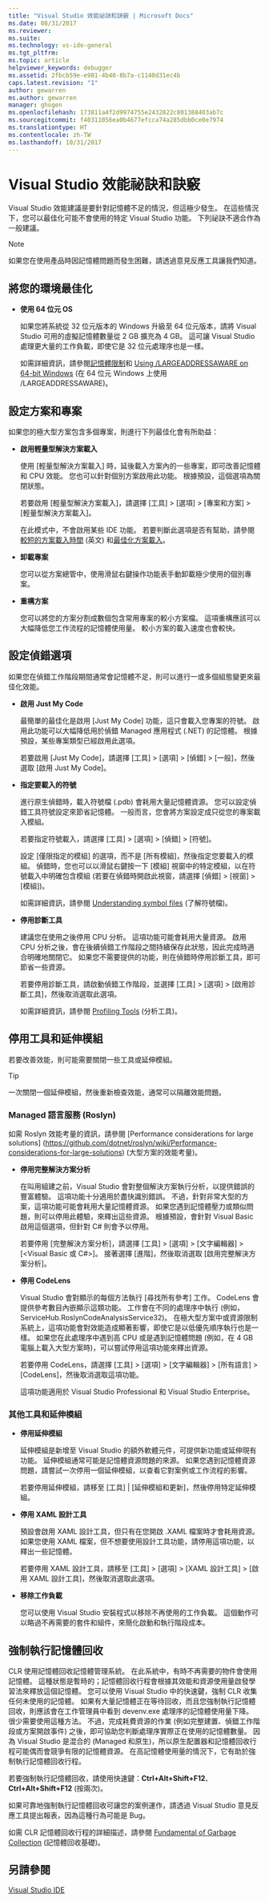 ```yaml
---
title: "Visual Studio 效能祕訣和訣竅 | Microsoft Docs"
ms.date: 08/31/2017
ms.reviewer: 
ms.suite: 
ms.technology: vs-ide-general
ms.tgt_pltfrm: 
ms.topic: article
helpviewer_keywords: debugger
ms.assetid: 2fbcb59e-e981-4b40-8b7a-c1140d31ec4b
caps.latest.revision: "1"
author: gewarren
ms.author: gewarren
manager: ghogen
ms.openlocfilehash: 173811a4f2d9974755e2432822c801388403ab7c
ms.sourcegitcommit: f40311056ea0b4677efcca74a285dbb0ce0e7974
ms.translationtype: HT
ms.contentlocale: zh-TW
ms.lasthandoff: 10/31/2017
---
```

# <a name="visual-studio-performance-tips-and-tricks"></a>Visual Studio 效能祕訣和訣竅

Visual Studio 效能建議是要針對記憶體不足的情況，但這極少發生。 在這些情況下，您可以最佳化可能不會使用的特定 Visual Studio 功能。 下列祕訣不適合作為一般建議。

> [!NOTE]
> 如果您在使用產品時因記憶體問題而發生困難，請透過意見反應工具讓我們知道。

## <a name="optimize-your-environment"></a>將您的環境最佳化

- **使用 64 位元 OS**

    如果您將系統從 32 位元版本的 Windows 升級至 64 位元版本，請將 Visual Studio 可用的虛擬記憶體數量從 2 GB 擴充為 4 GB。 這可讓 Visual Studio 處理更大量的工作負載，即使它是 32 位元處理序也是一樣。

    如需詳細資訊，請參閱[記憶體限制](https://msdn.microsoft.com/en-us/library/windows/desktop/aa366778(v=vs.85).aspx#memory_limits)和 [Using /LARGEADDRESSAWARE on 64-bit Windows](https://blogs.msdn.microsoft.com/oldnewthing/20050601-24/?p=35483/) (在 64 位元 Windows 上使用 /LARGEADDRESSAWARE)。

## <a name="configure-solution-and-projects"></a>設定方案和專案

如果您的極大型方案包含多個專案，則進行下列最佳化會有所助益：

- **啟用輕量型解決方案載入**

    使用 [輕量型解決方案載入] 時，延後載入方案內的一些專案，即可改善記憶體和 CPU 效能。 您也可以針對個別方案啟用此功能。 根據預設，這個選項為關閉狀態。

    若要啟用 [輕量型解決方案載入]，請選擇 [工具] > [選項] > [專案和方案] > [輕量型解決方案載入]。

    在此模式中，不會啟用某些 IDE 功能。 若要判斷此選項是否有幫助，請參閱[較短的方案載入時間](https://blogs.msdn.microsoft.com/visualstudio/2016/10/11/shorter-solution-load-time-in-visual-studio-15/) \(英文\) 和[最佳化方案載入](../ide/optimize-solution-loading-in-visual-studio.md)。

- **卸載專案**

    您可以從方案總管中，使用滑鼠右鍵操作功能表手動卸載極少使用的個別專案。

- **重構方案**

    您可以將您的方案分割成數個包含常用專案的較小方案檔。 這項重構應該可以大幅降低您工作流程的記憶體使用量。 較小方案的載入速度也會較快。

## <a name="configure-debugging-options"></a>設定偵錯選項
如果您在偵錯工作階段期間通常會記憶體不足，則可以進行一或多個組態變更來最佳化效能。

- **啟用 Just My Code**

    最簡單的最佳化是啟用 [Just My Code] 功能，這只會載入您專案的符號。 啟用此功能可以大幅降低用於偵錯 Managed 應用程式 (.NET) 的記憶體。 根據預設，某些專案類型已經啟用此選項。

    若要啟用 [Just My Code]，請選擇 [工具] > [選項] > [偵錯] > [一般]，然後選取 [啟用 Just My Code]。

- **指定要載入的符號**

    進行原生偵錯時，載入符號檔 (.pdb) 會耗用大量記憶體資源。 您可以設定偵錯工具符號設定來節省記憶體。 一般而言，您會將方案設定成只從您的專案載入模組。

    若要指定符號載入，請選擇 [工具] > [選項] > [偵錯] > [符號]。

    設定 [僅限指定的模組] 的選項，而不是 [所有模組]，然後指定您要載入的模組。 偵錯時，您也可以以滑鼠右鍵按一下 [模組] 視窗中的特定模組，以在符號載入中明確包含模組 (若要在偵錯時開啟此視窗，請選擇 [偵錯] > [視窗] > [模組])。

    如需詳細資訊，請參閱 [Understanding symbol files](https://blogs.msdn.microsoft.com/visualstudioalm/2015/01/05/understanding-symbol-files-and-visual-studios-symbol-settings/) (了解符號檔)。

- **停用診斷工具**

    建議您在使用之後停用 CPU 分析。 這項功能可能會耗用大量資源。 啟用 CPU 分析之後，會在後續偵錯工作階段之間持續保存此狀態，因此完成時適合明確地關閉它。 如果您不需要提供的功能，則在偵錯時停用診斷工具，即可節省一些資源。

    若要停用診斷工具，請啟動偵錯工作階段，並選擇 [工具] > [選項] > [啟用診斷工具]，然後取消選取此選項。

    如需詳細資訊，請參閱 [Profiling Tools](https://docs.microsoft.com/en-us/visualstudio/profiling/profiling-tools) (分析工具)。

## <a name="disable-tools-and-extensions"></a>停用工具和延伸模組
若要改善效能，則可能需要關閉一些工具或延伸模組。

> [!TIP]
> 一次關閉一個延伸模組，然後重新檢查效能，通常可以隔離效能問題。

### <a name="managed-language-services-roslyn"></a>Managed 語言服務 (Roslyn)

如需 Roslyn 效能考量的資訊，請參閱 [Performance considerations for large solutions] (https://github.com/dotnet/roslyn/wiki/Performance-considerations-for-large-solutions) (大型方案的效能考量)。

- **停用完整解決方案分析**

    在叫用組建之前，Visual Studio 會對整個解決方案執行分析，以提供錯誤的豐富體驗。 這項功能十分適用於盡快識別錯誤。 不過，針對非常大型的方案，這項功能可能會耗用大量記憶體資源。 如果您遇到記憶體壓力或類似問題，則可以停用此體驗，來釋出這些資源。 根據預設，會針對 Visual Basic 啟用這個選項，但針對 C# 則會予以停用。

    若要停用 [完整解決方案分析]，請選擇 [工具] > [選項] > [文字編輯器] > [<Visual Basic 或 C#>]。 接著選擇 [進階]，然後取消選取 [啟用完整解決方案分析]。

- **停用 CodeLens**

    Visual Studio 會對顯示的每個方法執行 [尋找所有參考] 工作。 CodeLens 會提供參考數目內嵌顯示這類功能。 工作會在不同的處理序中執行 (例如，ServiceHub.RoslynCodeAnalysisService32)。 在極大型方案中或資源限制系統上，這項功能會對效能造成顯著影響，即使它是以低優先順序執行也是一樣。 如果您在此處理序中遇到高 CPU 或是遇到記憶體問題 (例如，在 4 GB 電腦上載入大型方案時)，可以嘗試停用這項功能來釋出資源。

    若要停用 CodeLens，請選擇 [工具] > [選項] > [文字編輯器] > [所有語言] > [CodeLens]，然後取消選取這項功能。

    這項功能適用於 Visual Studio Professional 和 Visual Studio Enterprise。

### <a name="other-tools-and-extensions"></a>其他工具和延伸模組

- **停用延伸模組**

    延伸模組是新增至 Visual Studio 的額外軟體元件，可提供新功能或延伸現有功能。 延伸模組通常可能是記憶體資源問題的來源。 如果您遇到記憶體資源問題，請嘗試一次停用一個延伸模組，以查看它對案例或工作流程的影響。

    若要停用延伸模組，請移至 [工具] | [延伸模組和更新]，然後停用特定延伸模組。

- **停用 XAML 設計工具**

    預設會啟用 XAML 設計工具，但只有在您開啟 .XAML 檔案時才會耗用資源。 如果您使用 XAML 檔案，但不想要使用設計工具功能，請停用這項功能，以釋出一些記憶體。

    若要停用 XAML 設計工具，請移至 [工具] > [選項] > [XAML 設計工具] > [啟用 XAML 設計工具]，然後取消選取此選項。

- **移除工作負載**

    您可以使用 Visual Studio 安裝程式以移除不再使用的工作負載。 這個動作可以略過不再需要的套件和組件，來簡化啟動和執行階段成本。

## <a name="force-a-garbage-collection"></a>強制執行記憶體回收

CLR 使用記憶體回收記憶體管理系統。 在此系統中，有時不再需要的物件會使用記憶體。 這種狀態是暫時的；記憶體回收行程會根據其效能和資源使用量啟發學習法來釋放這個記憶體。 您可以使用 Visual Studio 中的快速鍵，強制 CLR 收集任何未使用的記憶體。 如果有大量記憶體正在等待回收，而且您強制執行記憶體回收，則應該會在工作管理員中看到 devenv.exe 處理序的記憶體使用量下降。 很少需要使用這種方法。 不過，完成耗費資源的作業 (例如完整建置、偵錯工作階段或方案開啟事件) 之後，即可協助您判斷處理序實際正在使用的記憶體數量。 因為 Visual Studio 是混合的 (Managed 和原生)，所以原生配置器和記憶體回收行程可能偶而會競爭有限的記憶體資源。 在高記憶體使用量的情況下，它有助於強制執行記憶體回收行程。

若要強制執行記憶體回收，請使用快速鍵：**Ctrl+Alt+Shift+F12**、**Ctrl+Alt+Shift+F12** (按兩次)。

如果可靠地強制執行記憶體回收可讓您的案例運作，請透過 Visual Studio 意見反應工具提出報表，因為這種行為可能是 Bug。

如需 CLR 記憶體回收行程的詳細描述，請參閱 [Fundamental of Garbage Collection](https://msdn.microsoft.com/en-us/library/ee787088(v=vs.110).aspx) (記憶體回收基礎)。

## <a name="see-also"></a>另請參閱  
 [Visual Studio IDE](../ide/index.md)
